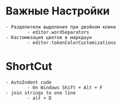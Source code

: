 # Важные Настройки 
	- Разделители выделения при двойном клике
    		- editor.wordSeparators
	- Кастомизация цветов в маркдаун
    		- editor.tokenColorCustomizations

# ShortCut
	- AutoIndent code
    		- On Windows Shift + Alt + F
	- join strings to one line
    		- alt + D

